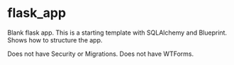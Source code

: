 # flask_app

Blank flask app.  This is a starting template with SQLAlchemy and Blueprint.  Shows how to structure the app.

Does not have Security or Migrations.  Does not have WTForms.
